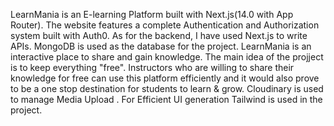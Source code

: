 LearnMania is an E-learning Platform built with Next.js(14.0 with App Router). The website features a complete Authentication and Authorization system built with Auth0. As for the backend, I have used Next.js to write APIs. MongoDB is used as the database for the project. LearnMania is an interactive place to share and gain knowledge. The main idea of the projject is to keep everything "free". Instructors who are willing to share their knowledge for free can use this platform efficiently and it would also prove to be a one stop destination for students to learn & grow. Cloudinary is used to manage Media Upload . For Efficient UI generation Tailwind is used in the project.
